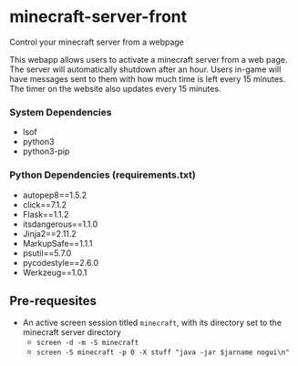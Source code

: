 # minecraft-server-front
Control your minecraft server from a webpage

This webapp allows users to activate a minecraft server from a web page.  
The server will automatically shutdown after an hour. Users in-game will have messages sent to them with how much time is left every 15 minutes. The timer on the website also updates every 15 minutes. 

### System Dependencies
- lsof
- python3
- python3-pip

### Python Dependencies (requirements.txt)
- autopep8==1.5.2
- click==7.1.2
- Flask==1.1.2
- itsdangerous==1.1.0
- Jinja2==2.11.2
- MarkupSafe==1.1.1
- psutil==5.7.0
- pycodestyle==2.6.0
- Werkzeug==1.0.1

## Pre-requesites
- An active screen session titled `minecraft`, with its directory set to the minecraft server directory
  - `screen -d -m -S minecraft`
  - `screen -S minecraft -p 0 -X stuff "java -jar $jarname nogui\n"`